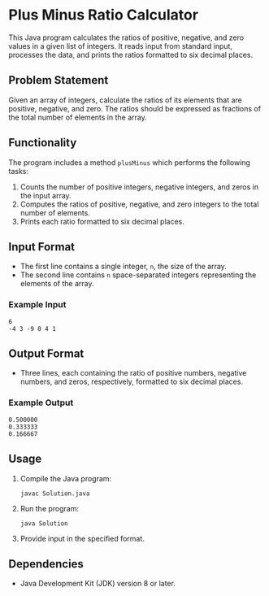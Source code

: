 

# Plus Minus Ratio Calculator

This Java program calculates the ratios of positive, negative, and zero values in a given list of integers. It reads input from standard input, processes the data, and prints the ratios formatted to six decimal places.

## Problem Statement

Given an array of integers, calculate the ratios of its elements that are positive, negative, and zero. The ratios should be expressed as fractions of the total number of elements in the array.

## Functionality

The program includes a method `plusMinus` which performs the following tasks:

1. Counts the number of positive integers, negative integers, and zeros in the input array.
2. Computes the ratios of positive, negative, and zero integers to the total number of elements.
3. Prints each ratio formatted to six decimal places.

## Input Format

- The first line contains a single integer, `n`, the size of the array.
- The second line contains `n` space-separated integers representing the elements of the array.

### Example Input

```
6
-4 3 -9 0 4 1
```

## Output Format

- Three lines, each containing the ratio of positive numbers, negative numbers, and zeros, respectively, formatted to six decimal places.

### Example Output

```
0.500000
0.333333
0.166667
```

## Usage

1. Compile the Java program:
   ```
   javac Solution.java
   ```

2. Run the program:
   ```
   java Solution
   ```

3. Provide input in the specified format.

## Dependencies

- Java Development Kit (JDK) version 8 or later.

